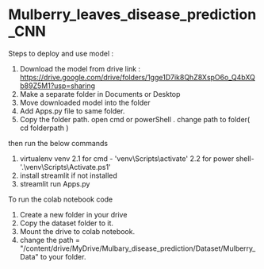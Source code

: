 ﻿# Mulberry_leaves_disease_prediction_CNN

 Steps to deploy and use model : 

1. Download the model from drive link :  https://drive.google.com/drive/folders/1gge1D7ik8QhZ8XspO6o_Q4bXQb89Z5M1?usp=sharing
2. Make a separate folder in Documents or Desktop
3. Move downloaded model into the folder
4. Add Apps.py file to same folder.
5. Copy the folder path.  open cmd or powerShell . change path to folder( cd folderpath )

then run the below commands

1. virtualenv venv
2.1 for cmd - 'venv\Scripts\activate'
2.2 for power shell-'.\venv\Scripts\Activate.ps1'
3. install streamlit if not installed
4. streamlit run Apps.py 

To run the colab notebook code

1. Create a new folder in your drive
2. Copy the dataset folder to it.
3. Mount the drive to colab notebook.
4. change the 
   path = "/content/drive/MyDrive/Mulbary_disease_prediction/Dataset/Mulberry_Data"
	to your folder.
